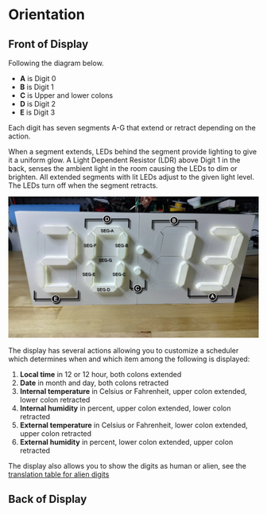 # Orientation

## Front of Display

Following the diagram below.

- **A** is Digit 0
- **B** is Digit 1
- **C** is Upper and lower colons
- **D** is Digit 2
- **E** is Digit 3

Each digit has seven segments A-G that extend or retract depending on the action.

When a segment extends, LEDs behind the segment provide lighting to give it a uniform glow. A Light Dependent Resistor (LDR) above Digit 1 in the back, senses the ambient light in the room causing the LEDs to dim or brighten. All extended segments with lit LEDs adjust to the given light level. The LEDs turn off when the segment retracts.

![orientation-1](../img/user-guide-orientation/orientation-1.webp)

The display has several actions allowing you to customize a scheduler which determines when and which item among the following is displayed:

1. **Local time** in 12 or 12 hour, both colons extended
2. **Date** in month and day, both colons retracted
3. **Internal temperature** in Celsius or Fahrenheit, upper colon extended, lower colon retracted
4. **Internal humidity** in percent, upper colon extended, lower colon retracted
5. **External temperature** in Celsius or Fahrenheit, lower colon extended, upper colon retracted
6. **External humidity** in percent, lower colon extended, upper colon retracted

The display also allows you to show the digits as human or alien, see the [translation table for alien digits](../userguide/digittype.md)

## Back of Display